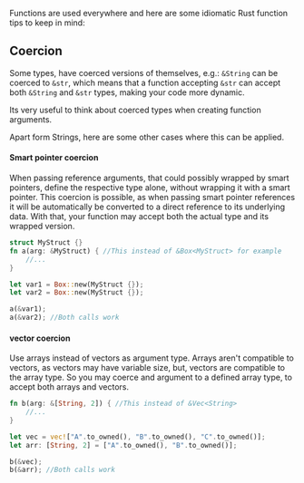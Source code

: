 Functions are used everywhere and here are some idiomatic Rust function tips to keep in mind:

## Coercion
Some types, have coerced versions of themselves, e.g.: ``&String`` can be coerced to ``&str``, which means that a function accepting ``&str`` can accept both ``&String`` and ``&str`` types, making your code more dynamic. 

Its very useful to think about coerced types when creating function arguments.

Apart form Strings, here are some other cases where this can be applied. 

#### Smart pointer coercion
When passing reference arguments, that could possibly wrapped by smart pointers, define the respective type alone, without wrapping it with a smart pointer.
This coercion is possible, as when passing smart pointer references it will be automatically be converted to a direct reference to its underlying data. With that, your function may accept both the actual type and its wrapped version. 

```rust
struct MyStruct {}
fn a(arg: &MyStruct) { //This instead of &Box<MyStruct> for example
	//...
} 

let var1 = Box::new(MyStruct {});
let var2 = Box::new(MyStruct {});

a(&var1);
a(&var2); //Both calls work
```

#### vector coercion
Use arrays instead of vectors as argument type. Arrays aren't compatible to vectors, as vectors may have variable size, but, vectors are compatible to the array type. So you may coerce and argument to a defined array type, to accept both arrays and vectors.

```rust
fn b(arg: &[String, 2]) { //This instead of &Vec<String> 
	//... 
}

let vec = vec!["A".to_owned(), "B".to_owned(), "C".to_owned()];
let arr: [String, 2] = ["A".to_owned(), "B".to_owned()];

b(&vec);
b(&arr); //Both calls work
```